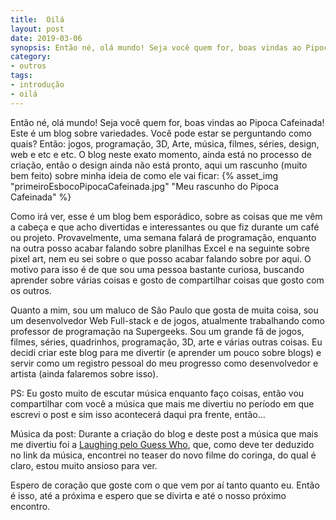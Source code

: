 ```yaml
---
title:  Oilá
layout: post
date: 2019-03-06
synopsis: Então né, olá mundo! Seja você quem for, boas vindas ao Pipoca Cafeinada, deixe-me explicar do que se trata esse blog
category:
- outros
tags:
- introdução
- oilá
---
```

Então né, olá mundo! Seja você quem for, boas vindas ao Pipoca Cafeinada! Este é um blog sobre variedades. Você pode estar se perguntando como quais? Então: jogos, programação, 3D, Arte, música, filmes, séries, design, web e etc e etc. O blog neste exato momento, ainda está no processo de criação, então o design ainda não está pronto, aqui um rascunho (muito bem feito) sobre minha ideia de como ele vai ficar:
{% asset_img "primeiroEsbocoPipocaCafeinada.jpg" "Meu rascunho do Pipoca Cafeinada" %}

Como irá ver, esse é um blog bem esporádico, sobre as coisas que me vêm a cabeça e que acho divertidas e interessantes ou que fiz durante um café ou projeto. Provavelmente, uma semana falará de programação, enquanto na outra posso acabar falando sobre planilhas Excel e na seguinte sobre pixel art, nem eu sei sobre o que posso acabar falando sobre por aqui. O motivo para isso é de que sou uma pessoa bastante curiosa, buscando aprender sobre várias coisas e gosto de compartilhar coisas que gosto com os outros.

Quanto a mim, sou um maluco de São Paulo que gosta de muita coisa, sou um desenvolvedor Web Full-stack e de jogos, atualmente trabalhando como professor de programação na Supergeeks. Sou um grande fã de jogos, filmes, séries, quadrinhos, programação, 3D, arte e várias outras coisas. Eu decidi criar este blog para me divertir (e aprender um pouco sobre blogs) e servir como um registro pessoal do meu progresso como desenvolvedor e artista (ainda falaremos sobre isso).

PS: Eu gosto muito de escutar música enquanto faço coisas, então vou compartilhar com você a música que mais me divertiu no período em que escrevi o post e sim isso acontecerá daqui pra frente, então...

Música da post: Durante a criação do blog e deste post a música que mais me divertiu foi a [Laughing pelo Guess Who][laughing-guess-who], que, como deve ter deduzido no link da música, encontrei no teaser do novo filme do coringa, do qual é claro, estou muito ansioso para ver.

Espero de coração que goste com o que vem por aí tanto quanto eu. Então é isso, até a próxima e espero que se divirta e até o nosso próximo encontro.

[laughing-guess-who]: https://youtu.be/-mAUMstQPmU
